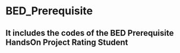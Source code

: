 # BED_Prerequisite

## It includes the codes of the BED Prerequisite HandsOn Project Rating Student
